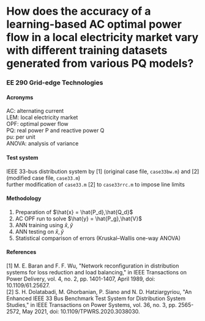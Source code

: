 # How does the accuracy of a learning-based AC optimal power flow in a local electricity market vary with different training datasets generated from various PQ models?
### EE 290 Grid-edge Technologies
#### Acronyms
AC: alternating current<br/>
LEM: local electricity market<br/>
OPF: optimal power flow<br/>
PQ: real power P and reactive power Q<br/>
pu: per unit<br/>
ANOVA: analysis of variance
#### Test system
IEEE 33-bus distribution system by [1] (original case file, `case33bw.m`) and [2] (modified case file, `case33.m`)<br/>
further modification of `case33.m` [2] to `case33rrc.m` to impose line limits
#### Methodology
1. Preparation of $\hat{x} = \hat{P_d},\hat{Q_d}$
2. AC OPF run to solve $\hat{y} = \hat{P_g},\hat{V}$
3. ANN training using $\hat{x},\hat{y}$
4. ANN testing on $\check{x},\check{y}$
5. Statistical comparison of errors (Kruskal–Wallis one-way ANOVA)
#### References
[1] M. E. Baran and F. F. Wu, "Network reconfiguration in distribution systems for loss reduction and load balancing," in IEEE Transactions on Power Delivery, vol. 4, no. 2, pp. 1401-1407, April 1989, doi: 10.1109/61.25627.<br/>
[2] S. H. Dolatabadi, M. Ghorbanian, P. Siano and N. D. Hatziargyriou, "An Enhanced IEEE 33 Bus Benchmark Test System for Distribution System Studies," in IEEE Transactions on Power Systems, vol. 36, no. 3, pp. 2565-2572, May 2021, doi: 10.1109/TPWRS.2020.3038030.

